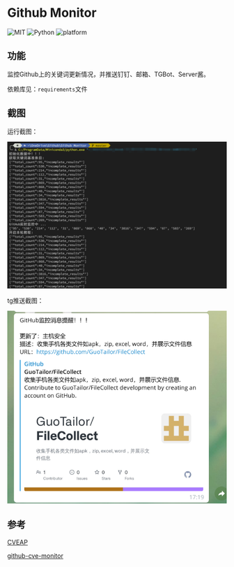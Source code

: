 # Github Monitor

![MIT](https://img.shields.io/badge/license-MIT-green)
![Python](https://img.shields.io/badge/python-3.7-blue)
![platform](https://img.shields.io/badge/platform-windows-lightgrey)

## 功能

监控Github上的关键词更新情况，并推送钉钉、邮箱、TGBot、Server酱。

依赖库见：`requirements`文件

## 截图

运行截图：

![pic](images/pic.png)

tg推送截图：

![tgbot](images/tgbot.png)

## 参考

[CVEAP](https://github.com/JustYoomoon/CVEAP)

[github-cve-monitor](https://github.com/yhy0/github-cve-monitor)

